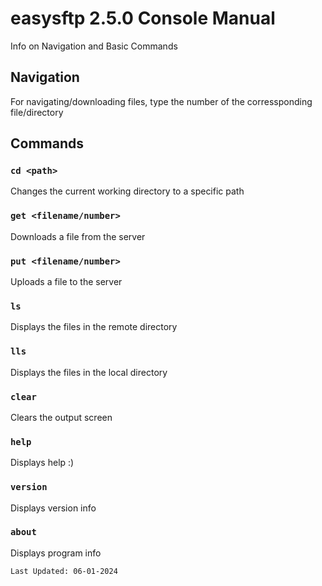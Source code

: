 # easysftp 2.5.0 Console Manual

Info on Navigation and Basic Commands

## Navigation

For navigating/downloading files, type the number of the corressponding file/directory

## Commands

### `cd <path>`

Changes the current working directory to a specific path

### `get <filename/number>`

Downloads a file from the server

### `put <filename/number>`

Uploads a file to the server

### `ls`

Displays the files in the remote directory

### `lls`

Displays the files in the local directory

### `clear`

Clears the output screen

### `help`

Displays help :)

### `version`

Displays version info

### `about`

Displays program info

    Last Updated: 06-01-2024
